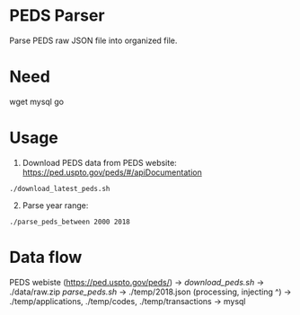 # PEDS Parser

Parse PEDS raw JSON file into organized file.

# Need

wget
mysql
go


# Usage

1. Download PEDS data from PEDS website: https://ped.uspto.gov/peds/#/apiDocumentation

`./download_latest_peds.sh`

2. Parse year range:

`./parse_peds_between 2000 2018`

# Data flow

PEDS webiste (https://ped.uspto.gov/peds/) ->
*download_peds.sh* -> ./data/raw.zip
*parse_peds.sh* -> ./temp/2018.json
(processing, injecting ^) -> ./temp/applications, ./temp/codes, ./temp/transactions
-> mysql